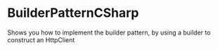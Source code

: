 # BuilderPatternCSharp
Shows you how to implement the builder pattern, by using a builder to construct an HttpClient
